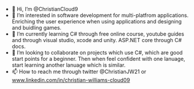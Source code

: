 - 👋 Hi, I’m @ChristianCloud9
- 👀 I’m interested in software development for multi-platfrom applications. Enriching the user experience when using applications and designing and buidling games.
- 🌱 I’m currently learning C# through free online course, youtube guides and through visual studio, xcode and unity. ASP.NET core through C# docs.  
- 💞️ I’m looking to collaborate on projects which use C#, which  are good start points for a beginner. Then when feel confident with one lanuage, start learning another lanuage which is similar. 
- 📫 How to reach me through twitter @ChristianJW21 or www.linkedin.com/in/christian-williams-cloud09

<!---
ChristianCloud9/ChristianCloud9 is a ✨ special ✨ repository because its `README.md` (this file) appears on your GitHub profile.
You can click the Preview link to take a look at your changes.
--->
